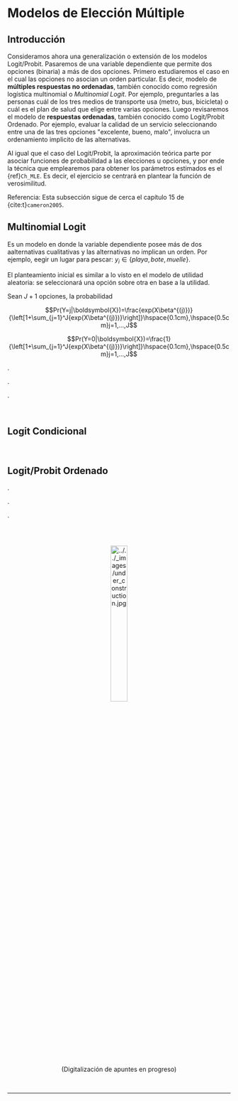 # Modelos de Elección Múltiple 

## Introducción

Consideramos ahora una generalización o extensión de los modelos Logit/Probit. Pasaremos de una variable dependiente que permite dos opciones (binaria) a más de dos opciones. Primero estudiaremos el caso en el cual las opciones no asocian un orden particular. Es decir, modelo de **múltiples respuestas no ordenadas**, también conocido como regresión logística multinomial o _Multinomial Logit_. Por ejemplo, preguntarles a las personas cuál de los tres medios de transporte usa (metro, bus, bicicleta) o cuál es el plan de salud que elige entre varias opciones. Luego revisaremos el modelo de **respuestas ordenadas**, también conocido como Logit/Probit Ordenado. Por ejemplo, evaluar la calidad de un servicio seleccionando entre una de las tres opciones "excelente, bueno, malo", involucra un ordenamiento implicito de las alternativas.

Al igual que el caso del Logit/Probit, la aproximación teórica parte por asociar funciones de probabilidad a las elecciones u opciones, y por ende la técnica que emplearemos para obtener los parámetros estimados es el {ref}`Ch_MLE`. Es decir, el ejercicio se centrará en plantear la función de verosimilitud.

Referencia: Esta subsección sigue de cerca el capítulo 15 de {cite:t}`cameron2005`.

## Multinomial Logit

Es un modelo en donde la variable dependiente posee más de dos aalternativas cualitativas y las alternativas no implican un orden. Por ejemplo, eegir un lugar para pescar: $y_i\in\{playa,bote,muelle\}$. 

El planteamiento inicial es similar a lo visto en el modelo de utilidad aleatoria: se seleccionará una opción sobre otra  en base a la utilidad.

Sean $J+1$ opciones, la probabilidad 

$$Pr(Y=j|\boldsymbol{X})=\frac{exp(X\beta^{(j)})}{\left[1+\sum_{j=1}^J{exp(X\beta^{(j)})}\right]}\hspace{0.1cm},\hspace{0.5cm}j=1,...,J$$

$$Pr(Y=0|\boldsymbol{X})=\frac{1}{\left[1+\sum_{j=1}^J{exp(X\beta^{(j)})}\right]}\hspace{0.1cm},\hspace{0.5cm}j=1,...,J$$

.

.

.

</br>

## Logit Condicional

</br>

## Logit/Probit Ordenado



.

.

.



</br>
<center><figure>
    <img alt="../../_images/under_construction.jpg" src="../../_images/under_construction.jpg" width="30%" height="30%"style="margin: 15px 0 0 0">
    <figcaption>(Digitalización de apuntes en progreso) </figcaption>
</figure></center>
</br>

<hr>
